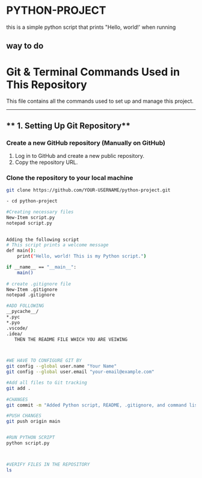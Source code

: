 # PYTHON-PROJECT
this is a simple python script that prints "Hello, world!' when running

## way to do


# Git & Terminal Commands Used in This Repository

This file contains all the commands used to set up and manage this project.

---

## ** 1. Setting Up Git Repository**
### **Create a new GitHub repository (Manually on GitHub)**
1. Log in to GitHub and create a new public repository.
2. Copy the repository URL.

### **Clone the repository to your local machine**
```bash
git clone https://github.com/YOUR-USERNAME/python-project.git

- cd python-project

#Creating necessary files
New-Item script.py
notepad script.py
 

Adding the following script 
# This script prints a welcome message
def main():
    print("Hello, world! This is my Python script.")

if __name__ == "__main__":
    main()
    
# create .gitignore file 
New-Item .gitignore
notepad .gitignore

#ADD FOLLOWING
__pycache__/
*.pyc
*.pyo
.vscode/
.idea/
   THEN THE README FILE WHICH YOU ARE VEIWING



#WE HAVE TO CONFIGURE GIT BY 
git config --global user.name "Your Name"
git config --global user.email "your-email@example.com"

#Add all files to Git tracking
git add .
 
#CHANGES 
git commit -m "Added Python script, README, .gitignore, and command list"

#PUSH CHANGES 
git push origin main


#RUN PYTHON SCRIPT 
python script.py



#VERIFY FILES IN THE REPOSITORY
ls

